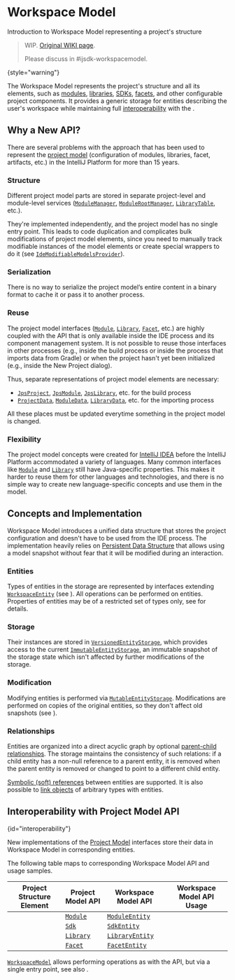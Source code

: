 <!-- Copyright 2000-2024 JetBrains s.r.o. and contributors. Use of this source code is governed by the Apache 2.0 license. -->

# Workspace Model

<primary-label ref="2024.2"/>

<link-summary>Introduction to Workspace Model representing a project's structure</link-summary>

> WIP. [Original WIKI page](https://youtrack.jetbrains.com/articles/IJPL-A-502/WorkspaceModel).
>
> Please discuss in #ijsdk-workspacemodel.
>
{style="warning"}

The Workspace Model represents the project's structure and all its elements, such as [modules](module.md), [libraries](library.md), [SDKs](sdk.md), [facets](facet.md),
and other configurable project components.
It provides a generic storage for entities describing the user's workspace while maintaining full
[interoperability](#interoperability) with the [](project_model.md).

## Why a New API?

There are several problems with the approach that has been used to represent the [project model](project_model.md) (configuration of modules, libraries, facet, artifacts, etc.)
in the IntelliJ Platform for more than 15 years.

### Structure

Different project model parts are stored in separate project-level and module-level services
([`ModuleManager`](%gh-ic%/platform/projectModel-api/src/com/intellij/openapi/module/ModuleManager.kt),
[`ModuleRootManager`](%gh-ic%/platform/projectModel-api/src/com/intellij/openapi/roots/ModuleRootManager.java),
[`LibraryTable`](%gh-ic%/platform/projectModel-api/src/com/intellij/openapi/roots/libraries/LibraryTable.java),
etc.).

They're implemented independently, and the project model has no single entry point.
This leads to code duplication and complicates bulk modifications of project model elements, since you need to manually track modifiable instances of the model elements
or create special wrappers to do it (see [`IdeModifiableModelsProvider`](%gh-ic%/platform/external-system-api/src/com/intellij/openapi/externalSystem/service/project/IdeModifiableModelsProvider.java)).

### Serialization

There is no way to serialize the project model’s entire content in a binary format to cache it or pass it to another process.

### Reuse

The project model interfaces ([`Module`](%gh-ic%/platform/core-api/src/com/intellij/openapi/module/Module.java),
[`Library`](%gh-ic%/platform/projectModel-api/src/com/intellij/openapi/roots/libraries/Library.java),
[`Facet`](%gh-ic%/platform/lang-core/src/com/intellij/facet/Facet.java),
etc.) are highly coupled with the API that is only available inside the IDE process and its component management system.
It is not possible to reuse those interfaces in other processes (e.g., inside the build process or inside the process that imports data from Gradle)
or when the project hasn't yet been initialized (e.g., inside the <control>New Project</control> dialog).

Thus, separate representations of project model elements are necessary:

- [`JpsProject`](%gh-ic%/jps/model-api/src/org/jetbrains/jps/model/JpsProject.java),
  [`JpsModule`](%gh-ic%/jps/model-api/src/org/jetbrains/jps/model/module/JpsModule.java),
  [`JpsLibrary`](%gh-ic%/jps/model-api/src/org/jetbrains/jps/model/library/JpsLibrary.java),
  etc. for the build process
- [`ProjectData`](%gh-ic%/platform/external-system-api/src/com/intellij/openapi/externalSystem/model/project/ProjectData.java),
  [`ModuleData`](%gh-ic%/platform/external-system-api/src/com/intellij/openapi/externalSystem/model/project/ModuleData.java),
  [`LibraryData`](%gh-ic%/platform/external-system-api/src/com/intellij/openapi/externalSystem/model/project/LibraryData.java),
  etc. for the importing process

All these places must be updated everytime something in the project model is changed.

### Flexibility

The project model concepts were created for [IntelliJ IDEA](idea.md) before the IntelliJ Platform accommodated a variety of languages.
Many common interfaces like
[`Module`](%gh-ic%/platform/core-api/src/com/intellij/openapi/module/Module.java) and
[`Library`](%gh-ic%/platform/projectModel-api/src/com/intellij/openapi/roots/libraries/Library.java)
still have Java-specific properties.
This makes it harder to reuse them for other languages and technologies, and there is no simple way to create new language-specific concepts and use them in the model.

## Concepts and Implementation

Workspace Model introduces a unified data structure that stores the project configuration and doesn't have to be used from the IDE process.
The implementation heavily relies on [Persistent Data Structure](https://en.wikipedia.org/wiki/Persistent_data_structure) that allows using a
model snapshot without fear that it will be modified during an interaction.

### Entities

Types of entities in the storage are represented by interfaces extending
[`WorkspaceEntity`](%gh-ic%/platform/workspace/storage/src/com/intellij/platform/workspace/storage/WorkspaceEntity.kt) (see [](workspace_model_entity_declaration.md)).
All operations can be performed on entities.
Properties of entities may be of a restricted set of types only, see [](workspace_model_entity_properties.md) for details.

### Storage

Their instances are stored in [`VersionedEntityStorage`](%gh-ic%/platform/workspace/storage/src/com/intellij/platform/workspace/storage/VersionedEntityStorage.kt),
which provides access to the current [`ImmutableEntityStorage`](%gh-ic%/platform/workspace/storage/src/com/intellij/platform/workspace/storage/EntityStorage.kt),
an immutable snapshot of the storage state which isn't affected by further modifications of the storage.

### Modification

Modifying entities is performed via
[`MutableEntityStorage`](%gh-ic%/platform/workspace/storage/src/com/intellij/platform/workspace/storage/MutableEntityStorage.kt).
Modifications are performed on copies of the original entities, so they don't affect old snapshots (see [](workspace_model_entity_mutation.md)).

### Relationships

Entities are organized into a direct acyclic graph by optional [parent-child relationships](workspace_model_entity_properties.md#parent-child-relationship).
The storage maintains the consistency of such relations: if a child entity has a non-null reference to a parent entity, it is removed when the parent entity is removed or changed to point to a different child entity.

[Symbolic (soft) references](workspace_model_entity_properties.md#symbolic-references) between entities are supported.
It is also possible to [link objects](workspace_model_entity_read.md#arbitrary-data) of arbitrary types with entities.

## Interoperability with Project Model API

{id="interoperability"}

New implementations of the [Project Model](project_model.md) interfaces store their data in
Workspace Model in corresponding entities.

The following table maps to corresponding Workspace Model API and usage samples.

| Project Structure Element | Project Model API                                                                                    | Workspace Model API                                                                                                | Workspace Model API Usage             |
|---------------------------|------------------------------------------------------------------------------------------------------|--------------------------------------------------------------------------------------------------------------------|---------------------------------------|
| [](module.md)             | [`Module`](%gh-ic%/platform/core-api/src/com/intellij/openapi/module/Module.java)                    | [`ModuleEntity`](%gh-ic%/platform/workspace/jps/src/com/intellij/platform/workspace/jps/entities/module.kt)        | [](workspace_model_usages.md#module)  |
| [](sdk.md)                | [`Sdk`](%gh-ic%/platform/projectModel-api/src/com/intellij/openapi/projectRoots/Sdk.java)            | [`SdkEntity`](%gh-ic%/platform/workspace/jps/src/com/intellij/platform/workspace/jps/entities/sdk.kt)              |                                       |
| [](library.md)            | [`Library`](%gh-ic%/platform/projectModel-api/src/com/intellij/openapi/roots/libraries/Library.java) | [`LibraryEntity`](%gh-ic%/platform/workspace/jps/src/com/intellij/platform/workspace/jps/entities/dependencies.kt) | [](workspace_model_usages.md#library) |
| [](facet.md)              | [`Facet`](%gh-ic%/platform/lang-core/src/com/intellij/facet/Facet.java)                              | [`FacetEntity`](%gh-ic%/platform/workspace/jps/src/com/intellij/platform/workspace/jps/entities/facet.kt)          |                                       |

[`WorkspaceModel`](%gh-ic%/platform/backend/workspace/src/WorkspaceModel.kt)
allows performing operations as with the [](project_model.md) API,
but via a single entry point, see also [](workspace_model_usages.md).
